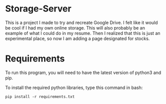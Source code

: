 # Storage-Server
This is a project I made to try and recreate Google Drive. I felt like it would be cool if I had my own online storage.
This will also probably be an example of what I could do in my resume. Then I realized that this is just an experimental place, so now I am adding a page designated for stocks.

# Requirements
To run this program, you will need to have the latest version of python3 and pip.

To install the required python libraries, type this command in bash:
```
pip install -r requirements.txt
```
